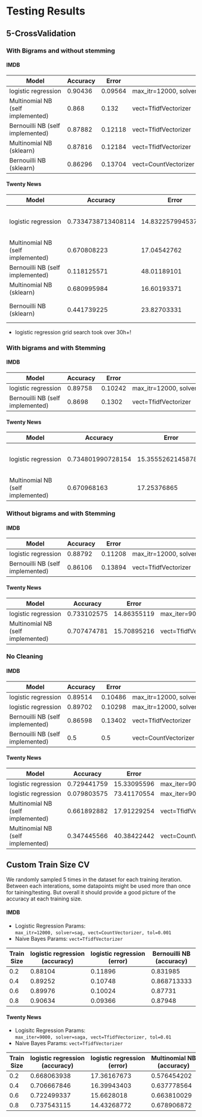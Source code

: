 # Testing Results

## 5-CrossValidation

### With Bigrams and without stemming

#### IMDB
|Model                            |Accuracy|Error  |Params                                                    |
|---------------------------------|--------|-------|----------------------------------------------------------|
|logistic regression              |0.90436 |0.09564|max_itr=12000, solver=sag, vect=CountVectorizer, tol=0.001|
|Multinomial NB (self implemented)|0.868   |0.132  |vect=TfidfVectorizer                                      |
|Bernouilli NB (self implemented) |0.87882 |0.12118|vect=TfidfVectorizer                                      |
|Multinomial NB (sklearn)         |0.87816 |0.12184|vect=TfidfVectorizer                                      |
|Bernouilli NB (sklearn)          |0.86296 |0.13704|vect=CountVectorizer                                      |


#### Twenty News

|Model                            |Accuracy|Error  |Params                                                    |
|---------------------------------|--------|-------|----------------------------------------------------------|
|logistic regression              |0.7334738713408114|14.832257994537189|max_itr=9000, solver=saga, vect=TfidfVectorizer, tol=0.01   |
|Multinomial NB (self implemented)|0.670808223|17.04542762|vect=TfidfVectorizer                                      |
|Bernouilli NB (self implemented) |0.118125571|48.01189101|vect=TfidfVectorizer                                      |
|Multinomial NB (sklearn)         |0.680995984|16.60193371|vect=TfidfVectorizer                                      |
|Bernouilli NB (sklearn)          |0.441739225|23.82703331|vect=TfidfVectorizer and vect=CountVectorizer             |

* logistic regression grid search took over 30h+!


### With bigrams and with Stemming

#### IMDB
|Model                           |Accuracy|Error  |Params                                                    |
|--------------------------------|--------|-------|----------------------------------------------------------|
|logistic regression             |0.89758 |0.10242|max_itr=12000, solver=sag, vect=CountVectorizer, tol=0.001|
|Bernouilli NB (self implemented)|0.8698  |0.1302 |vect=TfidfVectorizer                                      |

#### Twenty News
|Model                            |Accuracy   |Error      |Params              |
|---------------------------------|-----------|-----------|--------------------|
|logistic regression              |    0.734801990728154      | 15.355526214587874           | max_iter=9000, solver=saga, vect=TfidfVectorizer, tol=0.01                   |
|Multinomial NB (self implemented)|0.670968163|17.25376865|vect=TfidfVectorizer|


### Without bigrams and with Stemming

#### IMDB
|Model                           |Accuracy|Error  |Params                                                    |
|--------------------------------|--------|-------|----------------------------------------------------------|
|logistic regression             |0.88792 |0.11208|max_itr=12000, solver=sag, vect=CountVectorizer, tol=0.001|
|Bernouilli NB (self implemented)|0.86106 |0.13894|vect=TfidfVectorizer                                      |


#### Twenty News
|Model                            |Accuracy   |Error      |Params              |
|---------------------------------|-----------|-----------|--------------------|
|logistic regression              |  0.733102575         |  14.86355119         | max_iter=9000, solver=saga, vect=TfidfVectorizer, tol=0.01                   |
|Multinomial NB (self implemented)|0.707474781|15.70895216|vect=TfidfVectorizer|


### No Cleaning
#### IMDB

|Model                           |Accuracy|Error  |Params                                                    |
|--------------------------------|--------|-------|----------------------------------------------------------|
|logistic regression             |0.89514 |0.10486|max_itr=12000, solver=sag, vect=CountVectorizer, tol=0.001|
|logistic regression             |0.89702 |0.10298|max_itr=12000, solver=sag, vect=TfidfVectorizer, tol=0.001|
|Bernouilli NB (self implemented)|0.86598 |0.13402|vect=TfidfVectorizer                                      |
|Bernouilli NB (self implemented)|0.5     |0.5    |vect=CountVectorizer                                      |

#### Twenty News
|Model                           |Accuracy|Error  |Params                                                    |
|--------------------------------|--------|-------|----------------------------------------------------------|
|logistic regression             |0.729441759|15.33095596|max_iter=9000, solver=saga, vect=TfidfVectorizer, tol=0.01|
|logistic regression             |0.079803575|73.41170554|max_iter=9000, solver=saga, vect=CountVect , tol=0.01     |
|Multinomial NB (self implemented)|0.661892882|17.91229254|vect=TfidfVectorizer                                      |
|Multinomial NB (self implemented)|0.347445566|40.38422442|vect=CountVectorizer                                      |


## Custom Train Size CV
We randomly sampled 5 times in the dataset for each training iteration. Between each interations, some datapoints might be used more than once for taining/testing.
But overall it should provide a good picture of the accuracy at each training size. 

#### IMDB
* Logistic Regression Params: `max_itr=12000, solver=sag, vect=CountVectorizer, tol=0.001`
* Naive Bayes Params: `vect=TfidfVectorizer`

|Train Size|logistic regression (accuracy) |logistic regression (error) |Bernouilli NB (accuracy)|Bernouilli NB (error)|
|----------|-------------------|-------------------|-------------|-------------|
|0.2       |0.88104            |0.11896            |0.831985     |0.168015     |
|0.4       |0.89252            |0.10748            |0.868713333  |0.131286667  |
|0.6       |0.89976            |0.10024            |0.87731      |0.12269      |
|0.8       |0.90634            |0.09366            |0.87948      |0.12052      |

#### Twenty News

* Logisitc Regression Params: `max_iter=9000, solver=saga, vect=TfidfVectorizer, tol=0.01`
* Naive Bayes Params: `vect=TfidfVectorizer`

|Train Size|logistic regression (accuracy)|logistic regression (error)|Multinomial NB (accuracy)|Multinomial NB (error)|
|----------|------------------------------|---------------------------|-------------------------|----------------------|
|0.2       |0.668063938                   |17.36167673                |0.576454202              |19.51556676           |
|0.4       |0.706667846                   |16.39943403                |0.637778564              |18.5126636            |
|0.6       |0.722499337                   |15.6628018                 |0.663810029              |17.11430088           |
|0.8       |0.737543115                   |14.43268772                |0.678906872              |16.45709737           |
